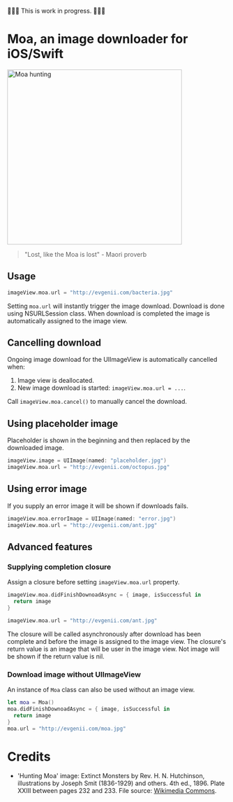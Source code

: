 🔨🔨🔨 This is work in progress. 🔨🔨🔨

# Moa, an image downloader for iOS/Swift

<img src='https://raw.githubusercontent.com/evgenyneu/moa/master/Graphics/Hunting_Moa.jpg' alt='Moa hunting' width='400'>

> "Lost, like the Moa is lost" - Maori proverb

## Usage

```Swift
imageView.moa.url = "http://evgenii.com/bacteria.jpg"
```

Setting `moa.url` will instantly trigger the image download.
Download is done using NSURLSession class.
When download is completed the image is automatically assigned to the image view.

## Cancelling download

Ongoing image download for the UIImageView is automatically cancelled when:

1. Image view is deallocated.
2. New image download is started: `imageView.moa.url = ...`.

Call `imageView.moa.cancel()` to manually cancel the download.

## Using placeholder image

Placeholder is shown in the beginning and then replaced by the downloaded image.

```Swift
imageView.image = UIImage(named: "placeholder.jpg")
imageView.moa.url = "http://evgenii.com/octopus.jpg"
```

## Using error image

If you supply an error image it will be shown if downloads fails.

```Swift
imageView.moa.errorImage = UIImage(named: "error.jpg")
imageView.moa.url = "http://evgenii.com/ant.jpg"
```


## Advanced features

### Supplying completion closure

Assign a closure before setting `imageView.moa.url` property.

```Swift
imageView.moa.didFinishDownoadAsync = { image, isSuccessful in
  return image
}

imageView.moa.url = "http://evgenii.com/ant.jpg"
```

The closure will be called asynchronously after download has been complete and before the image
is assigned to the image view. The closure's return value is an image that will be user in the
image view. Not image will be shown if the return value is nil.

### Download image without UIImageView

An instance of `Moa` class can also be used without an image view.

```Swift
let moa = Moa()
moa.didFinishDownoadAsync = { image, isSuccessful in
  return image
}
moa.url = "http://evgenii.com/moa.jpg"
```

# Credits

* 'Hunting Moa' image: Extinct Monsters by Rev. H. N. Hutchinson, illustrations by Joseph Smit (1836-1929) and others. 4th ed., 1896. Plate XXIII between pages 232 and 233. File source: [Wikimedia Commons](http://commons.wikimedia.org/wiki/File:Hunting_Moa.jpg).


